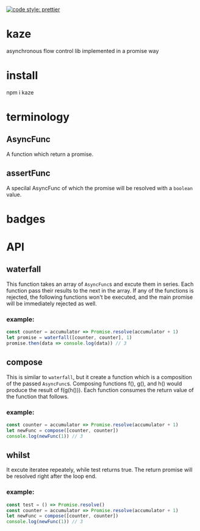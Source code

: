 [![code style: prettier](https://img.shields.io/badge/code_style-prettier-ff69b4.svg?style=flat-square)](https://github.com/prettier/prettier)

# kaze

asynchronous flow control lib implemented in a promise way

# install

npm i kaze

# terminology

## AsyncFunc

A function which return a promise.

## assertFunc

A specilal AsyncFunc of which the promise will be resolved with a `boolean` value.

# badges

# API

## waterfall

This function takes an array of `AsyncFunc`s and excute them in series. Each function pass their results to the next in the array. If any of the functions is rejected, the following functions won't be executed, and the main promise will be immediately rejected as well.

### example:

```javascript
const counter = accumulator => Promise.resolve(accumulator + 1)
let promise = waterfall([counter, counter], 1)
promise.then(data => console.log(data)) // 3
```

## compose

This is similar to `waterfall`, but it create a function which is a composition of the passed `AsyncFunc`s. Composing functions f(), g(), and h() would produce the result of f(g(h())). Each function consumes the return value of the function that follows.

### example:

```javascript
const counter = accumulator => Promise.resolve(accumulator + 1)
let newFunc = compose([counter, counter])
console.log(newFunc(1)) // 3
```

## whilst

It excute iteratee repeately, while test returns true. The return promise will be resolved right after the loop end.

### example:

```javascript
const test = () => Promise.resolve()
const counter = accumulator => Promise.resolve(accumulator + 1)
let newFunc = compose([counter, counter])
console.log(newFunc(1)) // 3
```
